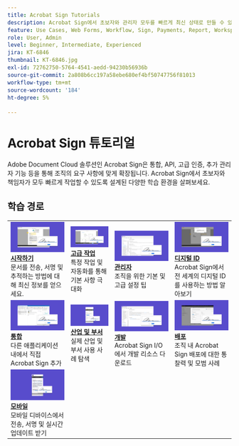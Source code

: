 ```yaml
---
title: Acrobat Sign Tutorials
description: Acrobat Sign에서 초보자와 관리자 모두를 빠르게 최신 상태로 만들 수 있도록 설계된 튜토리얼, 웨비나 및 사용 사례의 컬렉션입니다
feature: Use Cases, Web Forms, Workflow, Sign, Payments, Report, Workspace, Deadline, Administration, Digital ID, Form, Integrations, Mobile, Skill Builder
role: User, Admin
level: Beginner, Intermediate, Experienced
jira: KT-6846
thumbnail: KT-6846.jpg
exl-id: 72762750-5764-4541-aedd-94230b56936b
source-git-commit: 2a808b6cc197a58ebe680ef4bf50747756f81013
workflow-type: tm+mt
source-wordcount: '184'
ht-degree: 5%

---
```


# Acrobat Sign 튜토리얼

Adobe Document Cloud 솔루션인 Acrobat Sign은 통합, API, 고급 인증, 추가 관리자 기능 등을 통해 조직의 요구 사항에 맞게 확장됩니다. Acrobat Sign에서 초보자와 책임자가 모두 빠르게 작업할 수 있도록 설계된 다양한 학습 환경을 살펴보세요.

<div id="recs-overview-body-1"></div>
<div id="recs-overview-body-2"></div>
<div id="recs-overview-body-3"></div>
<div id="recs-overview-body-4"></div>
<div id="recs-overview-body-5"></div>
<div id="recs-overview-body-6"></div>

## 학습 경로

<table style="table-layout:fixed">
<tr>
  <td>
    <a href="sign-beginner-tutorials/beginner-users-overview.md">
      <img alt="시작하기" src="assets/gettingstartednew.png" />
    </a>
    <div>
    <a href="sign-beginner-tutorials/beginner-users-overview.md"><strong>시작하기</strong></a>
    </div>
    문서를 전송, 서명 및 추적하는 방법에 대해 최신 정보를 얻으세요.
    <br>
  </td>
  <td>
    <a href="sign-advanced-users/advanced-users-overview.md">
      <img alt="고급 작업" src="assets/advanced-tasks.png" />
    </a>
    <div>
    <a href="sign-advanced-users/advanced-users-overview.md"><strong>고급 작업</strong></a>
    </div>
    특정 작업 및 자동화를 통해 기본 사항 극대화
    <br>
  </td>
   <td>
    <a href="admin/intro-admin-overview.md">
      <img alt="관리자" src="assets/administer.png" />
    </a>
    <div>
    <a href="admin/intro-admin-overview.md"><strong>관리자</strong></a>
    </div>
    조직을 위한 기본 및 고급 설정 팁
    <br>
  </td>
   <td>
    <a href="digitalid/digitalid-overview.md">
      <img alt="디지털 ID" src="assets/identity.png" />
    </a>
    <div>
    <a href="digitalid/digitalid-overview.md"><strong>디지털 ID</strong></a>
    </div>
    Acrobat Sign에서 전 세계의 디지털 ID를 사용하는 방법 알아보기
    <br>
  </td>
</tr>
<tr>
    <td>
    <a href="integrations/integrations-overview.md">
      <img alt="통합" src="assets/integrations.png" />
    </a>
    <div>
    <a href="integrations/integrations-overview.md"><strong>통합</strong></a>
    </div>
    다른 애플리케이션 내에서 직접 Acrobat Sign 추가
    <br>
    </td>
  <td>
    <a href="sign-usecase/expand-inspire-overview.md">
      <img alt="업종 및 부서" src="assets/industries.png" />
    </a>
    <div>
    <a href="sign-usecase/expand-inspire-overview.md"><strong>산업 및 부서</strong></a>
    </div>
    실제 산업 및 부서 사용 사례 탐색
    <br>
  </td>
  <td>
    <a href="develop/develop-overview.md">
      <img alt="현상" src="assets/develop.png" />
    </a>
    <div>
    <a href="develop/develop-overview.md"><strong>개발</strong></a>
    </div>
    Acrobat Sign I/O에서 개발 리소스 다운로드
    <br>
  </td>
  <td>
    <a href="deploy-overview.md">
      <img alt="배포" src="assets/deploy.png" />
    </a>
    <div>
    <a href="deploy-overview.md"><strong>배포</strong></a>
    </div>
    조직 내 Acrobat Sign 배포에 대한 통찰력 및 모범 사례
    <br>
  </td>
</tr>
<tr>
  <td>
    <a href="mobile/mobile-overview.md">
      <img alt="모바일" src="assets/mobile.png" />
    </a>
    <div>
    <a href="mobile/mobile-overview.md"><strong>모바일</strong></a>
    </div>
    모바일 디바이스에서 전송, 서명 및 실시간 업데이트 받기
    <br>
  </td>
</tr>
</table>